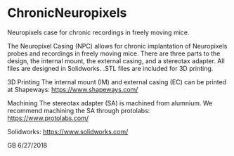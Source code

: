 # ChronicNeuropixels
Neuropixels case for chronic recordings in freely moving mice.

The Neuropixel Casing (NPC) allows for chronic implantation of Neuropixels probes and recordings in freely moving mice.
There are three parts to the design, the internal mount, the external casing, and a stereotax adapter. All files are designed
in Solidworks. .STL files are included for 3D printing. 

3D Printing
The internal mount (IM) and external casing (EC) can be printed at Shapeways: https://www.shapeways.com/

Machining
The stereotax adapter (SA) is machined from alumnium. We recommend machining the SA through protolabs: https://www.protolabs.com/


Solidworks: https://www.solidworks.com/

GB 6/27/2018

